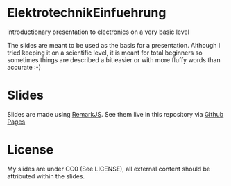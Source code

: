 # ElektrotechnikEinfuehrung
introductionary presentation to electronics on a very basic level

The slides are meant to be used as the basis for a presentation. Although I tried keeping it on a scientific level, it is meant for total beginners so sometimes things are described a bit easier or with more fluffy words than accurate :-)

# Slides

Slides are made using [RemarkJS](https://remarkjs.com). See them live in this repository via [Github Pages](https://nerdyprojects.github.io/ElektrotechnikEinfuehrung)

# License

My slides are under CC0 (See LICENSE), all external content should be attributed within the slides.
